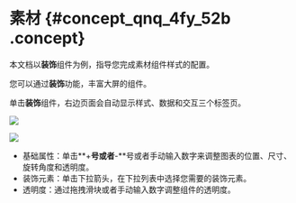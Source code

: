 # 素材 {#concept_qnq_4fy_52b .concept}

本文档以**装饰**组件为例，指导您完成素材组件样式的配置。

您可以通过**装饰**功能，丰富大屏的组件。

单击**装饰**组件，右边页面会自动显示样式、数据和交互三个标签页。

![](http://static-aliyun-doc.oss-cn-hangzhou.aliyuncs.com/assets/img/16991/15344997528331_zh-CN.png)

![](http://static-aliyun-doc.oss-cn-hangzhou.aliyuncs.com/assets/img/16991/15344997528332_zh-CN.png)

-   基础属性：单击**+**号或者**-**号或者手动输入数字来调整图表的位置、尺寸、旋转角度和透明度。
-   装饰元素：单击下拉箭头，在下拉列表中选择您需要的装饰元素。
-   透明度：通过拖拽滑块或者手动输入数字调整组件的透明度。

